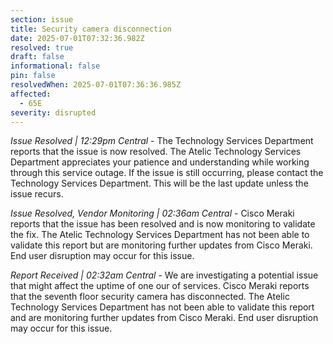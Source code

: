 ```yaml
---
section: issue
title: Security camera disconnection
date: 2025-07-01T07:32:36.982Z
resolved: true
draft: false
informational: false
pin: false
resolvedWhen: 2025-07-01T07:36:36.985Z
affected:
  - 65E
severity: disrupted
---
```

*Issue Resolved | 12:29pm Central* - The Technology Services Department reports that the issue is now resolved. The Atelic Technology Services Department appreciates your patience and understanding while working through this service outage. If the issue is still occurring, please contact the Technology Services Department. This will be the last update unless the issue recurs.

*Issue Resolved, Vendor Monitoring | 02:36am Central* - Cisco Meraki reports that the issue has been resolved and is now monitoring to validate the fix. The Atelic Technology Services Department has not been able to validate this report but are monitoring further updates from Cisco Meraki. End user disruption may occur for this issue.

*Report Received | 02:32am Central* - We are investigating a potential issue that might affect the uptime of one our of services. Cisco Meraki reports that the seventh floor security camera has disconnected. The Atelic Technology Services Department has not been able to validate this report and are monitoring further updates from Cisco Meraki. End user disruption may occur for this issue.